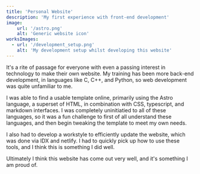 ```yaml
---
title: 'Personal Website'
description: 'My first experience with front-end development'
image:
    url: '/astro.png'
    alt: 'Generic website icon'
worksImages:
  - url: '/development_setup.png'
    alt: 'My development setup whilst developing this website'
---
```


It's a rite of passage for everyone with even a passing interest in technology to make their own website. My training has been more back-end development, in languages like C, C++, and Python, so web development was quite unfamiliar to me.

I was able to find a usable template online, primarily using the Astro language, a superset of HTML, in combination with CSS, typescript, and markdown interfaces. I was completely uninitiatied to all of these languages, so it was a fun challenge to first of all understand these languages, and then begin tweaking the template to meet my own needs.

I also had to develop a workstyle to efficiently update the website, which was done via IDX and netlify. I had to quickly pick up how to use these tools, and I think this is something I did well.

Ultimately I think this website has come out very well, and it's something I am proud of.